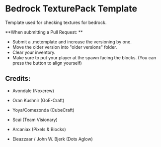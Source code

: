 Bedrock TexturePack Template
============================

Template used for checking textures for bedrock.


**When submitting a Pull Request: **

- Submit a .mctemplate and increase the versioning by one.
- Move the older version into "older versions" folder.
- Clear your inventory.
- Make sure to put your player at the spawn facing the blocks. (You can press the button to align yourself)

Credits:
--------

-   Avondale (Noxcrew)

-   Oran Kushnir (GoE-Craft)

-   Yoya/Comezonda (CubeCraft)

-   Scai (Team Visionary)

-   Arcaniax (Pixels & Blocks)

-   Eleazzaar / John W. Bjerk (Dots Aglow)
